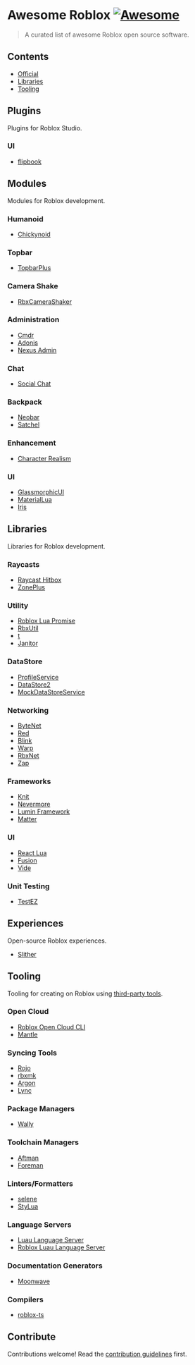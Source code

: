 # Awesome Roblox [![Awesome](https://awesome.re/badge.svg)](https://awesome.re)

> A curated list of awesome Roblox open source software.


## Contents

- [Official](#official)
- [Libraries](#libraries)
- [Tooling](#tooling)

## Plugins

Plugins for Roblox Studio.

### UI

- [flipbook](https://github.com/flipbook-labs/flipbook)

## Modules

Modules for Roblox development.

### Humanoid

- [Chickynoid](https://github.com/easy-games/chickynoid)

### Topbar

- [TopbarPlus](https://github.com/1ForeverHD/TopbarPlus)

### Camera Shake

- [RbxCameraShaker](https://github.com/Sleitnick/RbxCameraShaker)

### Administration

- [Cmdr](https://github.com/evaera/Cmdr)
- [Adonis](https://github.com/Epix-Incorporated/Adonis)
- [Nexus Admin](https://github.com/TheNexusAvenger/Nexus-Admin)

### Chat

- [Social Chat](https://github.com/Cosmental/Social-Chat-V2)

### Backpack

- [Neobar](https://github.com/ImAvafe/NeoHotbar)
- [Satchel](https://github.com/RyanLua/Satchel)

### Enhancement

- [Character Realism](https://github.com/MaximumADHD/Character-Realism)

### UI

- [GlassmorphicUI](https://github.com/boatbomber/GlassmorphicUI)
- [MaterialLua](https://github.com/Kinlei/MaterialLua)
- [Iris](https://github.com/Michael-48/Iris)

## Libraries

Libraries for Roblox development.

### Raycasts

- [Raycast Hitbox](https://github.com/Swordphin/raycastHitboxRbxl)
- [ZonePlus](https://github.com/1ForeverHD/ZonePlus)

### Utility

- [Roblox Lua Promise](https://github.com/evaera/roblox-lua-promise)
- [RbxUtil](https://github.com/Sleitnick/RbxUtil)
- [t](https://github.com/osyrisrblx/t)
- [Janitor](https://github.com/howmanysmall/Janitor)

### DataStore

- [ProfileService](https://github.com/MadStudioRoblox/ProfileService)
- [DataStore2](https://github.com/Kampfkarren/Roblox)
- [MockDataStoreService](https://github.com/buildthomas/MockDataStoreService)

### Networking

- [ByteNet](https://github.com/ffrostfall/ByteNet)
- [Red](https://github.com/jackdotink/Red)
- [Blink](https://github.com/1Axen/blink)
- [Warp](https://github.com/imezx/Warp)
- [RbxNet](https://github.com/roblox-aurora/rbx-net)
- [Zap](https://github.com/red-blox/zap)

### Frameworks

- [Knit](https://github.com/Sleitnick/Knit)
- [Nevermore](https://github.com/Quenty/NevermoreEngine)
- [Lumin Framework](https://github.com/lumin-dev/LuminFramework)
- [Matter](https://github.com/evaera/matter)

### UI

- [React Lua](https://github.com/jsdotlua/react-lua)
- [Fusion](https://github.com/dphfox/Fusion)
- [Vide](https://github.com/centau/vide)

### Unit Testing

- [TestEZ](https://github.com/Roblox/testez)

## Experiences

Open-source Roblox experiences.

- [Slither](https://github.com/littensy/slither)


## Tooling

Tooling for creating on Roblox using [third-party tools](https://create.roblox.com/docs/projects/external-tools).

### Open Cloud

- [Roblox Open Cloud CLI](https://github.com/Sleitnick/rbxcloud)
- [Mantle](https://github.com/blake-mealey/mantle)

### Syncing Tools

- [Rojo](https://github.com/rojo-rbx/rojo)
- [rbxmk](https://github.com/anaminus/rbxmk)
- [Argon](https://github.com/argon-rbx/argon)
- [Lync](https://github.com/Iron-Stag-Games/Lync)

### Package Managers

- [Wally](https://github.com/UpliftGames/wally)

### Toolchain Managers

- [Aftman](https://github.com/LPGhatguy/aftman)
- [Foreman](https://github.com/Roblox/foreman)

### Linters/Formatters

- [selene](https://github.com/Kampfkarren/selene)
- [StyLua](https://github.com/JohnnyMorganz/StyLua)

### Language Servers

- [Luau Language Server](https://github.com/JohnnyMorganz/luau-lsp)
- [Roblox Luau Language Server](https://github.com/NightrainsRbx/RobloxLsp)

### Documentation Generators

- [Moonwave](https://github.com/evaera/moonwave)

### Compilers

- [roblox-ts](https://github.com/roblox-ts/roblox-ts)

## Contribute

Contributions welcome! Read the [contribution guidelines](CONTRIBUTING.md) first.
